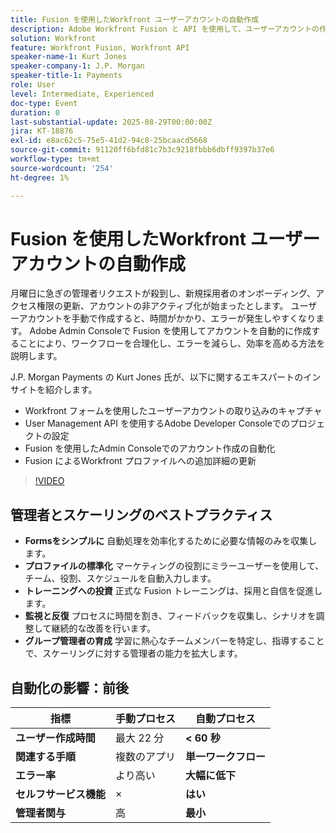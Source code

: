 ```yaml
---
title: Fusion を使用したWorkfront ユーザーアカウントの自動作成
description: Adobe Workfront Fusion と API を使用して、ユーザーアカウントの作成を自動化し、セットアップ時間を 22 分から 60 秒未満に短縮し、効率を向上させる方法について説明します。
solution: Workfront
feature: Workfront Fusion, Workfront API
speaker-name-1: Kurt Jones
speaker-company-1: J.P. Morgan
speaker-title-1: Payments
role: User
level: Intermediate, Experienced
doc-type: Event
duration: 0
last-substantial-update: 2025-08-29T00:00:00Z
jira: KT-18876
exl-id: e8ac62c5-75e5-41d2-94c8-25bcaacd5668
source-git-commit: 91120ff6bfd81c7b3c9218fbbb6dbff9397b37e6
workflow-type: tm+mt
source-wordcount: '254'
ht-degree: 1%

---
```


# Fusion を使用したWorkfront ユーザーアカウントの自動作成

月曜日に急ぎの管理者リクエストが殺到し、新規採用者のオンボーディング、アクセス権限の更新、アカウントの非アクティブ化が始まったとします。 ユーザーアカウントを手動で作成すると、時間がかかり、エラーが発生しやすくなります。 Adobe Admin Consoleで Fusion を使用してアカウントを自動的に作成することにより、ワークフローを合理化し、エラーを減らし、効率を高める方法を説明します。

J.P. Morgan Payments の Kurt Jones 氏が、以下に関するエキスパートのインサイトを紹介します。

* Workfront フォームを使用したユーザーアカウントの取り込みのキャプチャ
* User Management API を使用するAdobe Developer Consoleでのプロジェクトの設定
* Fusion を使用したAdmin Consoleでのアカウント作成の自動化
* Fusion によるWorkfront プロファイルへの追加詳細の更新

>[!VIDEO](https://video.tv.adobe.com/v/3471572/?learn=on&enablevpops&captions=jpn)

## 管理者とスケーリングのベストプラクティス

* **Formsをシンプルに** 自動処理を効率化するために必要な情報のみを収集します。
* **プロファイルの標準化** マーケティングの役割にミラーユーザーを使用して、チーム、役割、スケジュールを自動入力します。
* **トレーニングへの投資** 正式な Fusion トレーニングは、採用と自信を促進します。
* **監視と反復** プロセスに時間を割き、フィードバックを収集し、シナリオを調整して継続的な改善を行います。
* **グループ管理者の育成** 学習に熱心なチームメンバーを特定し、指導することで、スケーリングに対する管理者の能力を拡大します。

## 自動化の影響：前後

| **指標** | **手動プロセス** | **自動プロセス** |
|-------------------------------|--------------------|-------------------------|
| **ユーザー作成時間** | 最大 22 分 | **&lt; 60 秒** |
| **関連する手順** | 複数のアプリ | **単一ワークフロー** |
| **エラー率** | より高い | **大幅に低下** |
| **セルフサービス機能** | × | **はい** |
| **管理者関与** | 高 | **最小** |
